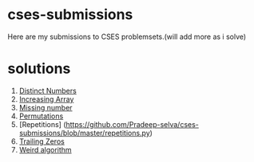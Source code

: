 # cses-submissions
Here are my submissions to CSES problemsets.(will add more as i solve)

# solutions

1. [Distinct Numbers](https://github.com/Pradeep-selva/cses-submissions/blob/master/DisctinctNumbers.py)
2. [Increasing Array](https://github.com/Pradeep-selva/cses-submissions/blob/master/increasingArray.py)
3. [Missing number](https://github.com/Pradeep-selva/cses-submissions/blob/master/missinNumber.py)
4. [Permutations](https://github.com/Pradeep-selva/cses-submissions/blob/master/permutations.py)
5. [Repetitions] (https://github.com/Pradeep-selva/cses-submissions/blob/master/repetitions.py)
6. [Trailing Zeros](https://github.com/Pradeep-selva/cses-submissions/blob/master/trailingZeros.py)
7. [Weird algorithm](https://github.com/Pradeep-selva/cses-submissions/blob/master/weird%20algortithm.py)
